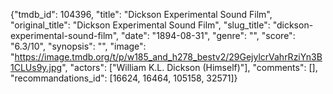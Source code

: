{"tmdb_id": 104396, "title": "Dickson Experimental Sound Film", "original_title": "Dickson Experimental Sound Film", "slug_title": "dickson-experimental-sound-film", "date": "1894-08-31", "genre": "", "score": "6.3/10", "synopsis": "", "image": "https://image.tmdb.org/t/p/w185_and_h278_bestv2/29GejylcrVahrRziYn3B1CLUs9y.jpg", "actors": ["William K.L. Dickson  (Himself)"], "comments": [], "recommandations_id": [16624, 16464, 105158, 32571]}